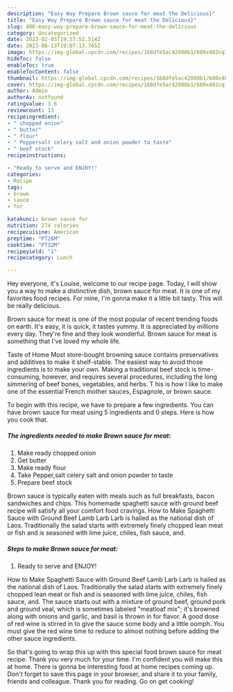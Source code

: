 ```yaml
---
description: "Easy Way Prepare Brown sauce for meat the Delicious}"
title: "Easy Way Prepare Brown sauce for meat the Delicious}"
slug: 406-easy-way-prepare-brown-sauce-for-meat-the-delicious
category: Uncategorized
date: 2023-02-05T19:57:52.514Z
date: 2023-06-13T19:07:13.765Z
image: https://img-global.cpcdn.com/recipes/168dfe5ac42080b1/680x482cq70/brown-sauce-for-meat-recipe-main-photo.jpg
hideToc: false
enableToc: true
enableTocContent: false
thumbnail: https://img-global.cpcdn.com/recipes/168dfe5ac42080b1/680x482cq70/brown-sauce-for-meat-recipe-main-photo.jpg
cover: https://img-global.cpcdn.com/recipes/168dfe5ac42080b1/680x482cq70/brown-sauce-for-meat-recipe-main-photo.jpg
author: Admin
authorAv: notfound
ratingvalue: 3.6
reviewcount: 13
recipeingredient:
- " chopped onion"
- " butter"
- " flour"
- " Peppersalt celery salt and onion powder to taste"
- " beef stock"
recipeinstructions:

- "Ready to serve and ENJOY!"
categories:
- Recipe
tags:
- brown
- sauce
- for

katakunci: brown sauce for 
nutrition: 274 calories
recipecuisine: American
preptime: "PT26M"
cooktime: "PT32M"
recipeyield: "1"
recipecategory: Lunch

---
```



Hey everyone, it's Louise, welcome to our recipe page. Today, I will show you a way to make a distinctive dish, brown sauce for meat. It is one of my favorites food recipes. For mine, I'm gonna make it a little bit tasty. This will be really delicious.

Brown sauce for meat is one of the most popular of recent trending foods on earth. It's easy, it is quick, it tastes yummy. It is appreciated by millions every day. They're fine and they look wonderful. Brown sauce for meat is something that I've loved my whole life.

Taste of Home Most store-bought browning sauce contains preservatives and additives to make it shelf-stable. The easiest way to avoid those ingredients is to make your own. Making a traditional beef stock is time-consuming, however, and requires several procedures, including the long simmering of beef bones, vegetables, and herbs. T his is how I like to make one of the essential French mother sauces, Espagnole, or brown sauce.


To begin with this recipe, we have to prepare a few ingredients. You can have brown sauce for meat using 5 ingredients and 0 steps. Here is how you cook that.

<!--inarticleads1-->

##### The ingredients needed to make Brown sauce for meat:

1. Make ready  chopped onion
1. Get  butter
1. Make ready  flour
1. Take  Pepper,salt celery salt and onion powder to taste
1. Prepare  beef stock


Brown sauce is typically eaten with meals such as full breakfasts, bacon sandwiches and chips. This homemade spaghetti sauce with ground beef recipe will satisfy all your comfort food cravings. How to Make Spaghetti Sauce with Ground Beef Lamb Larb Larb is hailed as the national dish of Laos. Traditionally the salad starts with extremely finely chopped lean meat or fish and is seasoned with lime juice, chiles, fish sauce, and. 

<!--inarticleads2-->

##### Steps to make Brown sauce for meat:


1. Ready to serve and ENJOY!

How to Make Spaghetti Sauce with Ground Beef Lamb Larb Larb is hailed as the national dish of Laos. Traditionally the salad starts with extremely finely chopped lean meat or fish and is seasoned with lime juice, chiles, fish sauce, and. The sauce starts out with a mixture of ground beef, ground pork and ground veal, which is sometimes labeled &#34;meatloaf mix&#34;; it&#39;s browned along with onions and garlic, and basil is thrown in for flavor. A good dose of red wine is stirred in to give the sauce some body and a little oomph. You must give the red wine time to reduce to almost nothing before adding the other sauce ingredients. 

So that's going to wrap this up with this special food brown sauce for meat recipe. Thank you very much for your time. I'm confident you will make this at home. There is gonna be interesting food at home recipes coming up. Don't forget to save this page in your browser, and share it to your family, friends and colleague. Thank you for reading. Go on get cooking!
